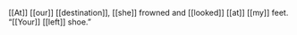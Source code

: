 [[At]] [[our]] [[destination]], [[she]] frowned and [[looked]] [[at]] [[my]] feet. “[[Your]] [[left]] shoe.”  